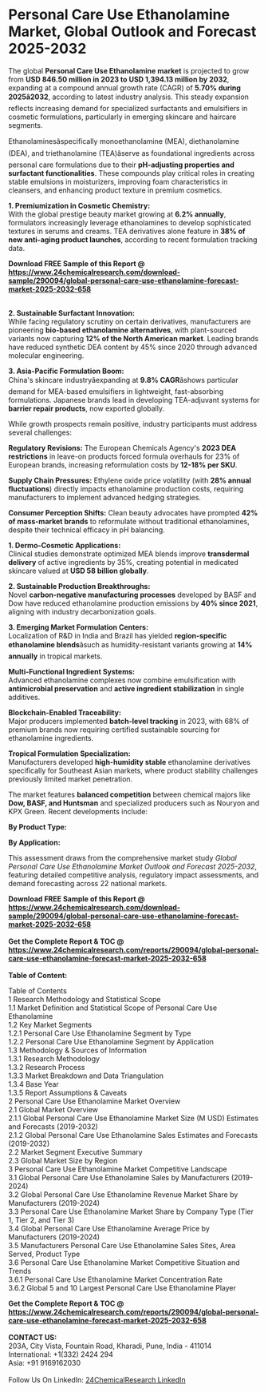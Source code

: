 <h1>Personal Care Use Ethanolamine Market, Global Outlook and Forecast 2025-2032</h1><p>The global <strong>Personal Care Use Ethanolamine market</strong> is projected to grow from <strong>USD 846.50 million in 2023 to USD 1,394.13 million by 2032</strong>, expanding at a compound annual growth rate (CAGR) of <strong>5.70% during 2025â2032</strong>, according to latest industry analysis. This steady expansion reflects increasing demand for specialized surfactants and emulsifiers in cosmetic formulations, particularly in emerging skincare and haircare segments.</p><p>Ethanolaminesâspecifically monoethanolamine (MEA), diethanolamine (DEA), and triethanolamine (TEA)âserve as foundational ingredients across personal care formulations due to their <strong>pH-adjusting properties and surfactant functionalities</strong>. These compounds play critical roles in creating stable emulsions in moisturizers, improving foam characteristics in cleansers, and enhancing product texture in premium cosmetics.</p><p><strong>1. Premiumization in Cosmetic Chemistry:</strong><br>
With the global prestige beauty market growing at <strong>6.2% annually</strong>, formulators increasingly leverage ethanolamines to develop sophisticated textures in serums and creams. TEA derivatives alone feature in <strong>38% of new anti-aging product launches</strong>, according to recent formulation tracking data.</p><div><b>Download FREE Sample of this Report @ 
            <a href="https://www.24chemicalresearch.com/download-sample/290094/global-personal-care-use-ethanolamine-forecast-market-2025-2032-658">
            https://www.24chemicalresearch.com/download-sample/290094/global-personal-care-use-ethanolamine-forecast-market-2025-2032-658</a></b></div><br><p><strong>2. Sustainable Surfactant Innovation:</strong><br>
While facing regulatory scrutiny on certain derivatives, manufacturers are pioneering <strong>bio-based ethanolamine alternatives</strong>, with plant-sourced variants now capturing <strong>12% of the North American market</strong>. Leading brands have reduced synthetic DEA content by 45% since 2020 through advanced molecular engineering.</p><p><strong>3. Asia-Pacific Formulation Boom:</strong><br>
China's skincare industryâexpanding at <strong>9.8% CAGR</strong>âshows particular demand for MEA-based emulsifiers in lightweight, fast-absorbing formulations. Japanese brands lead in developing TEA-adjuvant systems for <strong>barrier repair products</strong>, now exported globally.</p><p>While growth prospects remain positive, industry participants must address several challenges:</p><p><strong>Regulatory Revisions:</strong> The European Chemicals Agency's <strong>2023 DEA restrictions</strong> in leave-on products forced formula overhauls for 23% of European brands, increasing reformulation costs by <strong>12-18% per SKU</strong>.</p><p><strong>Supply Chain Pressures:</strong> Ethylene oxide price volatility (with <strong>28% annual fluctuations</strong>) directly impacts ethanolamine production costs, requiring manufacturers to implement advanced hedging strategies.</p><p><strong>Consumer Perception Shifts:</strong> Clean beauty advocates have prompted <strong>42% of mass-market brands</strong> to reformulate without traditional ethanolamines, despite their technical efficacy in pH balancing.</p><p><strong>1. Dermo-Cosmetic Applications:</strong><br>
Clinical studies demonstrate optimized MEA blends improve <strong>transdermal delivery</strong> of active ingredients by 35%, creating potential in medicated skincare valued at <strong>USD 58 billion globally</strong>.</p><p><strong>2. Sustainable Production Breakthroughs:</strong><br>
Novel <strong>carbon-negative manufacturing processes</strong> developed by BASF and Dow have reduced ethanolamine production emissions by <strong>40% since 2021</strong>, aligning with industry decarbonization goals.</p><p><strong>3. Emerging Market Formulation Centers:</strong><br>
Localization of R&amp;D in India and Brazil has yielded <strong>region-specific ethanolamine blends</strong>âsuch as humidity-resistant variants growing at <strong>14% annually</strong> in tropical markets.</p><p><strong>Multi-Functional Ingredient Systems:</strong><br>
	Advanced ethanolamine complexes now combine emulsification with <strong>antimicrobial preservation</strong> and <strong>active ingredient stabilization</strong> in single additives.</p><p><strong>Blockchain-Enabled Traceability:</strong><br>
	Major producers implemented <strong>batch-level tracking</strong> in 2023, with 68% of premium brands now requiring certified sustainable sourcing for ethanolamine ingredients.</p><p><strong>Tropical Formulation Specialization:</strong><br>
	Manufacturers developed <strong>high-humidity stable</strong> ethanolamine derivatives specifically for Southeast Asian markets, where product stability challenges previously limited market penetration.</p><p>The market features <strong>balanced competition</strong> between chemical majors like <strong>Dow, BASF, and Huntsman</strong> and specialized producers such as Nouryon and KPX Green. Recent developments include:</p><p><strong>By Product Type:</strong></p><p><strong>By Application:</strong></p><p>This assessment draws from the comprehensive market study <em>Global Personal Care Use Ethanolamine Market Outlook and Forecast 2025-2032</em>, featuring detailed competitive analysis, regulatory impact assessments, and demand forecasting across 22 national markets.</p><div><b>Download FREE Sample of this Report @ 
            <a href="https://www.24chemicalresearch.com/download-sample/290094/global-personal-care-use-ethanolamine-forecast-market-2025-2032-658">
            https://www.24chemicalresearch.com/download-sample/290094/global-personal-care-use-ethanolamine-forecast-market-2025-2032-658</a></b></div><br><div><b>Get the Complete Report & TOC @ 
            <a href="https://www.24chemicalresearch.com/reports/290094/global-personal-care-use-ethanolamine-forecast-market-2025-2032-658">
            https://www.24chemicalresearch.com/reports/290094/global-personal-care-use-ethanolamine-forecast-market-2025-2032-658</a></b></div><br>
            <b>Table of Content:</b><p>Table of Contents<br />
1 Research Methodology and Statistical Scope<br />
1.1 Market Definition and Statistical Scope of Personal Care Use Ethanolamine<br />
1.2 Key Market Segments<br />
1.2.1 Personal Care Use Ethanolamine Segment by Type<br />
1.2.2 Personal Care Use Ethanolamine Segment by Application<br />
1.3 Methodology & Sources of Information<br />
1.3.1 Research Methodology<br />
1.3.2 Research Process<br />
1.3.3 Market Breakdown and Data Triangulation<br />
1.3.4 Base Year<br />
1.3.5 Report Assumptions & Caveats<br />
2 Personal Care Use Ethanolamine Market Overview<br />
2.1 Global Market Overview<br />
2.1.1 Global Personal Care Use Ethanolamine Market Size (M USD) Estimates and Forecasts (2019-2032)<br />
2.1.2 Global Personal Care Use Ethanolamine Sales Estimates and Forecasts (2019-2032)<br />
2.2 Market Segment Executive Summary<br />
2.3 Global Market Size by Region<br />
3 Personal Care Use Ethanolamine Market Competitive Landscape<br />
3.1 Global Personal Care Use Ethanolamine Sales by Manufacturers (2019-2024)<br />
3.2 Global Personal Care Use Ethanolamine Revenue Market Share by Manufacturers (2019-2024)<br />
3.3 Personal Care Use Ethanolamine Market Share by Company Type (Tier 1, Tier 2, and Tier 3)<br />
3.4 Global Personal Care Use Ethanolamine Average Price by Manufacturers (2019-2024)<br />
3.5 Manufacturers Personal Care Use Ethanolamine Sales Sites, Area Served, Product Type<br />
3.6 Personal Care Use Ethanolamine Market Competitive Situation and Trends<br />
3.6.1 Personal Care Use Ethanolamine Market Concentration Rate<br />
3.6.2 Global 5 and 10 Largest Personal Care Use Ethanolamine Player</p><div><b>Get the Complete Report & TOC @ 
            <a href="https://www.24chemicalresearch.com/reports/290094/global-personal-care-use-ethanolamine-forecast-market-2025-2032-658">
            https://www.24chemicalresearch.com/reports/290094/global-personal-care-use-ethanolamine-forecast-market-2025-2032-658</a></b></div><br><b>CONTACT US:</b><br>
            203A, City Vista, Fountain Road, Kharadi, Pune, India - 411014<br>
            International: +1(332) 2424 294<br>
            Asia: +91 9169162030 <br><br>
            Follow Us On LinkedIn: <a href="https://www.linkedin.com/company/24chemicalresearch/">24ChemicalResearch LinkedIn</a>
